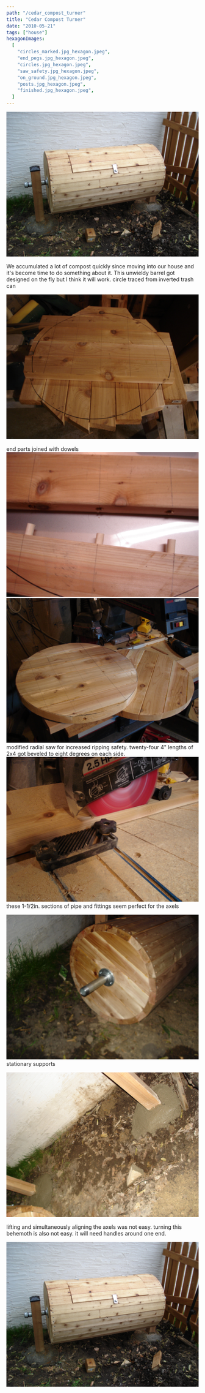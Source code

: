 ```yaml
---
path: "/cedar_compost_turner"
title: "Cedar Compost Turner"
date: "2010-05-21"
tags: ["house"]
hexagonImages:
  [
    "circles_marked.jpg_hexagon.jpeg",
    "end_pegs.jpg_hexagon.jpeg",
    "circles.jpg_hexagon.jpeg",
    "saw_safety.jpg_hexagon.jpeg",
    "on_ground.jpg_hexagon.jpeg",
    "posts.jpg_hexagon.jpeg",
    "finished.jpg_hexagon.jpeg",
  ]
---
```


[![](finished.jpeg)](finished.jpeg)

We accumulated a lot of compost quickly since moving into our house and it's become time to do something about it. This unwieldy barrel got designed on the fly but I think it will work. circle traced from inverted trash can 

[![circle traced from inverted trach can](circles_marked.jpg "circles_marked")](circles_marked.jpg) 

end parts joined with dowels [![end parts joined with dowels](end_pegs.jpg "end_pegs")](end_pegs.jpg) [![circles](circles.jpg "circles")](circles.jpg) modified radial saw for increased ripping safety. twenty-four 4" lengths of 2x4 got beveled to eight degrees on each side. [![modified radial saw for increased ripping safety. twenty-four 4' lengths of 2x4 got beveled to eight degrees on each side.](saw_safety.jpg "saw_safety")](saw_safety.jpg) these 1-1/2in. sections of pipe and fittings seem perfect for the axels 

[![these 1-1/2in. sections of pipe and fittings seem perfect for the axels](on_ground.jpg "on_ground")](on_ground.jpg) stationary supports 

[![posts](posts.jpg "posts")](posts.jpg) 

lifting and simultaneously aligning the axels was not easy. turning this behemoth is also not easy. it will need handles around one end. 

[![finished](finished.jpg "finished")](finished.jpg) 

 